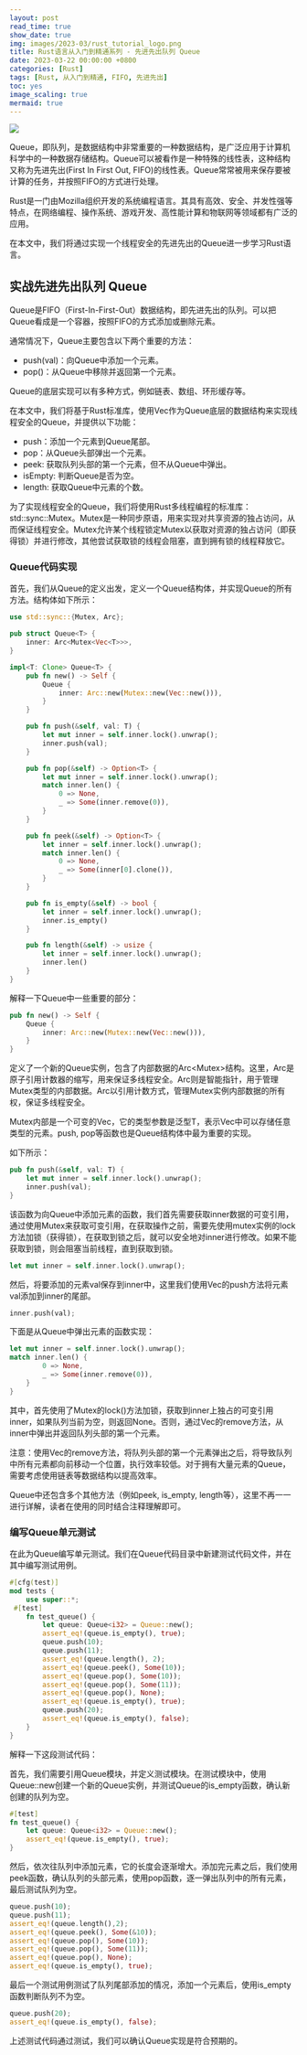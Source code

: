 ```yaml
---
layout: post
read_time: true
show_date: true
img: images/2023-03/rust_tutorial_logo.png
title: Rust语言从入门到精通系列 - 先进先出队列 Queue
date: 2023-03-22 00:00:00 +0800
categories: [Rust]
tags: [Rust, 从入门到精通, FIFO, 先进先出]
toc: yes
image_scaling: true
mermaid: true
---
```


![](/images/2023-03/rust_tutorial_logo.png)

Queue，即队列，是数据结构中非常重要的一种数据结构，是广泛应用于计算机科学中的一种数据存储结构。Queue可以被看作是一种特殊的线性表，这种结构又称为先进先出(First In First Out, FIFO)的线性表。Queue常常被用来保存要被计算的任务，并按照FIFO的方式进行处理。

Rust是一门由Mozilla组织开发的系统编程语言。其具有高效、安全、并发性强等特点，在网络编程、操作系统、游戏开发、高性能计算和物联网等领域都有广泛的应用。

在本文中，我们将通过实现一个线程安全的先进先出的Queue进一步学习Rust语言。

## 实战先进先出队列 Queue

Queue是FIFO（First-In-First-Out）数据结构，即先进先出的队列。可以把Queue看成是一个容器，按照FIFO的方式添加或删除元素。

通常情况下，Queue主要包含以下两个重要的方法：

 - push(val)：向Queue中添加一个元素。
 - pop()：从Queue中移除并返回第一个元素。

Queue的底层实现可以有多种方式，例如链表、数组、环形缓存等。

在本文中，我们将基于Rust标准库，使用Vec作为Queue底层的数据结构来实现线程安全的Queue，并提供以下功能：

 - push：添加一个元素到Queue尾部。
 - pop：从Queue头部弹出一个元素。
 - peek: 获取队列头部的第一个元素，但不从Queue中弹出。
 - isEmpty: 判断Queue是否为空。
 - length: 获取Queue中元素的个数。
  
为了实现线程安全的Queue，我们将使用Rust多线程编程的标准库：std::sync::Mutex。Mutex是一种同步原语，用来实现对共享资源的独占访问，从而保证线程安全。Mutex允许某个线程锁定Mutex以获取对资源的独占访问（即获得锁）并进行修改，其他尝试获取锁的线程会阻塞，直到拥有锁的线程释放它。

### Queue代码实现
首先，我们从Queue的定义出发，定义一个Queue结构体，并实现Queue的所有方法。结构体如下所示：

```rust
use std::sync::{Mutex, Arc};

pub struct Queue<T> {
    inner: Arc<Mutex<Vec<T>>>,
}

impl<T: Clone> Queue<T> {
    pub fn new() -> Self {
        Queue {
            inner: Arc::new(Mutex::new(Vec::new())),
        }
    }

    pub fn push(&self, val: T) {
        let mut inner = self.inner.lock().unwrap();
        inner.push(val);
    }

    pub fn pop(&self) -> Option<T> {
        let mut inner = self.inner.lock().unwrap();
        match inner.len() {
            0 => None,
            _ => Some(inner.remove(0)),
        }
    }

    pub fn peek(&self) -> Option<T> {
        let inner = self.inner.lock().unwrap();
        match inner.len() {
            0 => None,
            _ => Some(inner[0].clone()),
        }
    }

    pub fn is_empty(&self) -> bool {
        let inner = self.inner.lock().unwrap();
        inner.is_empty()
    }

    pub fn length(&self) -> usize {
        let inner = self.inner.lock().unwrap();
        inner.len()
    }
}
```

解释一下Queue中一些重要的部分：

```rust
pub fn new() -> Self {
    Queue {
        inner: Arc::new(Mutex::new(Vec::new())),
    }
}
```
定义了一个新的Queue实例，包含了内部数据的Arc<Mutex<Vec>>结构。这里，Arc是原子引用计数器的缩写，用来保证多线程安全。Arc<Mutex>则是智能指针，用于管理Mutex类型的内部数据。Arc以引用计数方式，管理Mutex实例内部数据的所有权，保证多线程安全。

Mutex内部是一个可变的Vec，它的类型参数是泛型T，表示Vec中可以存储任意类型的元素。push, pop等函数也是Queue结构体中最为重要的实现。

如下所示：

```rust
pub fn push(&self, val: T) {
    let mut inner = self.inner.lock().unwrap();
    inner.push(val);
}
```
该函数为向Queue中添加元素的函数，我们首先需要获取inner数据的可变引用，通过使用Mutex来获取可变引用，在获取操作之前，需要先使用mutex实例的lock方法加锁（获得锁），在获取到锁之后，就可以安全地对inner进行修改。如果不能获取到锁，则会阻塞当前线程，直到获取到锁。

```rust
let mut inner = self.inner.lock().unwrap();
```

然后，将要添加的元素val保存到inner中，这里我们使用Vec的push方法将元素val添加到inner的尾部。

```rust
inner.push(val);
```
        
下面是从Queue中弹出元素的函数实现：

```rust
let mut inner = self.inner.lock().unwrap();
match inner.len() {
        0 => None,
        _ => Some(inner.remove(0)),
    }
}
```
其中，首先使用了Mutex的lock()方法加锁，获取到inner上独占的可变引用inner，如果队列当前为空，则返回None。否则，通过Vec的remove方法，从inner中弹出并返回队列头部的第一个元素。

注意：使用Vec的remove方法，将队列头部的第一个元素弹出之后，将导致队列中所有元素都向前移动一个位置，执行效率较低。对于拥有大量元素的Queue，需要考虑使用链表等数据结构以提高效率。

Queue中还包含多个其他方法（例如peek, is_empty, length等），这里不再一一进行详解，读者在使用的同时结合注释理解即可。

### 编写Queue单元测试

在此为Queue编写单元测试。我们在Queue代码目录中新建测试代码文件，并在其中编写测试用例。

```rust
#[cfg(test)]
mod tests {
    use super::*;
 #[test]
    fn test_queue() {
        let queue: Queue<i32> = Queue::new();
        assert_eq!(queue.is_empty(), true);
        queue.push(10);
        queue.push(11);
        assert_eq!(queue.length(), 2);
        assert_eq!(queue.peek(), Some(10));
        assert_eq!(queue.pop(), Some(10));
        assert_eq!(queue.pop(), Some(11));
        assert_eq!(queue.pop(), None);
        assert_eq!(queue.is_empty(), true);
        queue.push(20);
        assert_eq!(queue.is_empty(), false);
    }
}
```
解释一下这段测试代码：

首先，我们需要引用Queue模块，并定义测试模块。在测试模块中，使用Queue::new创建一个新的Queue实例，并测试Queue的is_empty函数，确认新创建的队列为空。

```rust
#[test]
fn test_queue() {
    let queue: Queue<i32> = Queue::new();
    assert_eq!(queue.is_empty(), true);
}
```

然后，依次往队列中添加元素，它的长度会逐渐增大。添加完元素之后，我们使用peek函数，确认队列的头部元素，使用pop函数，逐一弹出队列中的所有元素，最后测试队列为空。

```rust
queue.push(10);
queue.push(11);
assert_eq!(queue.length(),2);
assert_eq!(queue.peek(), Some(&10));
assert_eq!(queue.pop(), Some(10));
assert_eq!(queue.pop(), Some(11));
assert_eq!(queue.pop(), None);
assert_eq!(queue.is_empty(), true);
```

最后一个测试用例测试了队列尾部添加的情况，添加一个元素后，使用is_empty函数判断队列不为空。

```rust
queue.push(20);
assert_eq!(queue.is_empty(), false);
```
上述测试代码通过测试，我们可以确认Queue实现是符合预期的。
